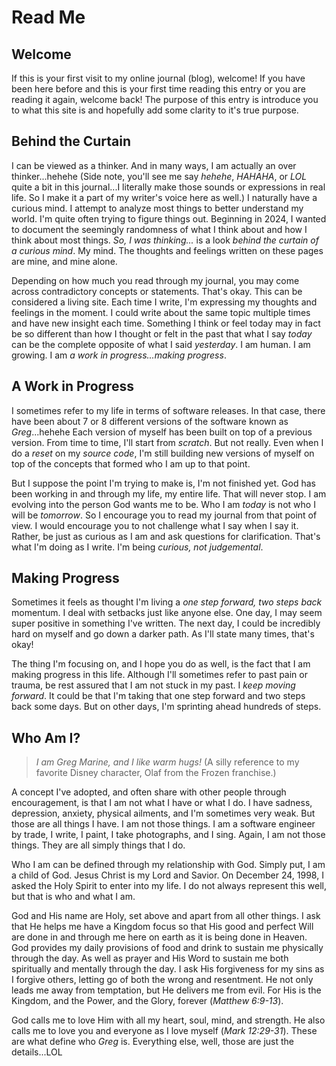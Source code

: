 # Read Me

## Welcome

If this is your first visit to my online journal (blog), welcome! If you have been here before and this is your first time reading this entry or you are reading it again, welcome back! The purpose of this entry is introduce you to what this site is and hopefully add some clarity to it's true purpose.

## Behind the Curtain

I can be viewed as a thinker. And in many ways, I am actually an over thinker...hehehe (Side note, you'll see me say *hehehe*, *HAHAHA*, or *LOL* quite a bit in this journal...I literally make those sounds or expressions in real life. So I make it a part of my writer's voice here as well.) I naturally have a curious mind. I attempt to analyze most things to better understand my world. I'm quite often trying to figure things out. Beginning in 2024, I wanted to document the seemingly randomness of what I think about and how I think about most things. *So, I was thinking...* is a look *behind the curtain of a curious mind*. My mind. The thoughts and feelings written on these pages are mine, and mine alone.

Depending on how much you read through my journal, you may come across contradictory concepts or statements. That's okay. This can be considered a living site. Each time I write, I'm expressing my thoughts and feelings in the moment. I could write about the same topic multiple times and have new insight each time. Something I think or feel today may in fact be so different than how I thought or felt in the past that what I say *today* can be the complete opposite of what I said *yesterday*. I am human. I am growing. I am *a work in progress...making progress*.

## A Work in Progress

I sometimes refer to my life in terms of software releases. In that case, there have been about 7 or 8 different versions of the software known as *Greg*...hehehe Each version of myself has been built on top of a previous version. From time to time, I'll start from *scratch*. But not really. Even when I do a *reset* on my *source code*, I'm still building new versions of myself on top of the concepts that formed who I am up to that point.

But I suppose the point I'm trying to make is, I'm not finished yet. God has been working in and through my life, my entire life. That will never stop. I am evolving into the person God wants me to be. Who I am *today* is not who I will be *tomorrow*. So I encourage you to read my journal from that point of view. I would encourage you to not challenge what I say when I say it. Rather, be just as curious as I am and ask questions for clarification. That's what I'm doing as I write. I'm being *curious, not judgemental*.

## Making Progress

Sometimes it feels as thought I'm living a *one step forward, two steps back* momentum. I deal with setbacks just like anyone else. One day, I may seem super positive in something I've written. The next day, I could be incredibly hard on myself and go down a darker path. As I'll state many times, that's okay!

The thing I'm focusing on, and I hope you do as well, is the fact that I am making progress in this life. Although I'll sometimes refer to past pain or trauma, be rest assured that I am not stuck in my past. I *keep moving forward*. It could be that I'm taking that one step forward and two steps back some days. But on other days, I'm sprinting ahead hundreds of steps.

## Who Am I?

> *I am Greg Marine, and I like warm hugs!* (A silly reference to my favorite Disney character, Olaf from the Frozen franchise.)

A concept I've adopted, and often share with other people through encouragement, is that I am not what I have or what I do. I have sadness, depression, anxiety, physical ailments, and I'm sometimes very weak. But those are all things I have. I am not those things. I am a software engineer by trade, I write, I paint, I take photographs, and I sing. Again, I am not those things. They are all simply things that I do.

Who I am can be defined through my relationship with God. Simply put, I am a child of God. Jesus Christ is my Lord and Savior. On December 24, 1998, I asked the Holy Spirit to enter into my life. I do not always represent this well, but that is who and what I am.

God and His name are Holy, set above and apart from all other things. I ask that He helps me have a Kingdom focus so that His good and perfect Will are done in and through me here on earth as it is being done in Heaven. God provides my daily provisions of food and drink to sustain me physically through the day. As well as prayer and His Word to sustain me both spiritually and mentally through the day. I ask His forgiveness for my sins as I forgive others, letting go of both the wrong and resentment. He not only leads me away from temptation, but He delivers me from evil. For His is the Kingdom, and the Power, and the Glory, forever (*Matthew 6:9-13*).

God calls me to love Him with all my heart, soul, mind, and strength. He also calls me to love you and everyone as I love myself (*Mark 12:29-31*). These are what define who *Greg* is. Everything else, well, those are just the details...LOL